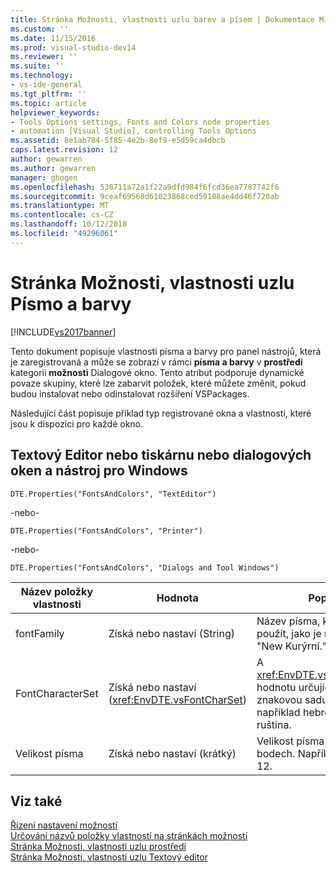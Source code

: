 ```yaml
---
title: Stránka Možnosti, vlastnosti uzlu barev a písem | Dokumentace Microsoftu
ms.custom: ''
ms.date: 11/15/2016
ms.prod: visual-studio-dev14
ms.reviewer: ''
ms.suite: ''
ms.technology:
- vs-ide-general
ms.tgt_pltfrm: ''
ms.topic: article
helpviewer_keywords:
- Tools Options settings, Fonts and Colors node properties
- automation [Visual Studio], controlling Tools Options
ms.assetid: 8e1ab784-5f85-4e2b-8ef9-e5d59ca4dbcb
caps.latest.revision: 12
author: gewarren
ms.author: gewarren
manager: ghogen
ms.openlocfilehash: 538711a72a1f22a9dfd984f6fcd36ea7787742f6
ms.sourcegitcommit: 9ceaf69568d61023868ced59108ae4dd46f720ab
ms.translationtype: MT
ms.contentlocale: cs-CZ
ms.lasthandoff: 10/12/2018
ms.locfileid: "49296061"
---
```

# <a name="options-page-fonts-and-colors-node-properties"></a>Stránka Možnosti, vlastnosti uzlu Písmo a barvy
[!INCLUDE[vs2017banner](../../includes/vs2017banner.md)]

  
Tento dokument popisuje vlastnosti písma a barvy pro panel nástrojů, která je zaregistrovaná a může se zobrazí v rámci **písma a barvy** v **prostředí** kategorii **možnosti** Dialogové okno. Tento atribut podporuje dynamické povaze skupiny, které lze zabarvit položek, které můžete změnit, pokud budou instalovat nebo odinstalovat rozšíření VSPackages.  
  
 Následující část popisuje příklad typ registrované okna a vlastnosti, které jsou k dispozici pro každé okno.  
  
## <a name="text-editor-or-printer-or-dialogs-and-tool-windows"></a>Textový Editor nebo tiskárnu nebo dialogových oken a nástroj pro Windows  
 `DTE.Properties("FontsAndColors", "TextEditor")`  
  
 -nebo-  
  
 `DTE.Properties("FontsAndColors", "Printer")`  
  
 -nebo-  
  
 `DTE.Properties("FontsAndColors", "Dialogs and Tool Windows")`  
  
|Název položky vlastnosti|Hodnota|Popis|  
|------------------------|-----------|-----------------|  
|fontFamily|Získá nebo nastaví (String)|Název písma, které chcete použít, jako je například "New Kurýrní."|  
|FontCharacterSet|Získá nebo nastaví (<xref:EnvDTE.vsFontCharSet>)|A <xref:EnvDTE.vsFontCharSet> hodnotu určující typ znakovou sadu, jako je například hebrejština nebo ruština.|  
|Velikost písma|Získá nebo nastaví (krátký)|Velikost písma pro použití v bodech. Například 10 nebo 12.|  
  
## <a name="see-also"></a>Viz také  
 [Řízení nastavení možností](http://msdn.microsoft.com/library/a09ed242-7494-4cde-bbd1-7a8ec617965d)   
 [Určování názvů položky vlastností na stránkách možností](http://msdn.microsoft.com/library/d450422d-47c7-4eeb-9f9f-3286264bc5aa)   
 [Stránka Možnosti, vlastnosti uzlu prostředí](../../ide/reference/options-page-environment-node-properties.md)   
 [Stránka Možnosti, vlastnosti uzlu Textový editor](../../ide/reference/options-page-text-editor-node-properties.md)



